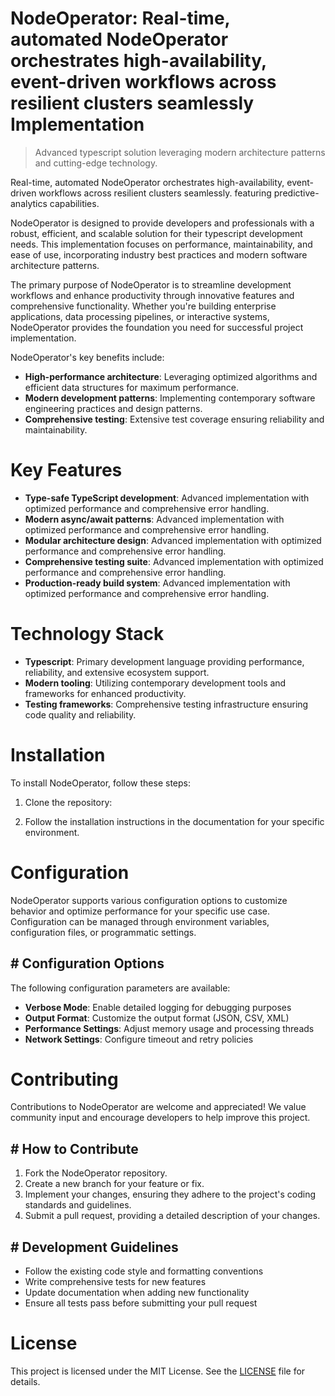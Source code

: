 <!-- fallback_NodeOperator_20251019221524_48228 -->

# NodeOperator: Real-time, automated NodeOperator orchestrates high-availability, event-driven workflows across resilient clusters seamlessly Implementation
> Advanced typescript solution leveraging modern architecture patterns and cutting-edge technology.

Real-time, automated NodeOperator orchestrates high-availability, event-driven workflows across resilient clusters seamlessly. featuring predictive-analytics capabilities.

NodeOperator is designed to provide developers and professionals with a robust, efficient, and scalable solution for their typescript development needs. This implementation focuses on performance, maintainability, and ease of use, incorporating industry best practices and modern software architecture patterns.

The primary purpose of NodeOperator is to streamline development workflows and enhance productivity through innovative features and comprehensive functionality. Whether you're building enterprise applications, data processing pipelines, or interactive systems, NodeOperator provides the foundation you need for successful project implementation.

NodeOperator's key benefits include:

* **High-performance architecture**: Leveraging optimized algorithms and efficient data structures for maximum performance.
* **Modern development patterns**: Implementing contemporary software engineering practices and design patterns.
* **Comprehensive testing**: Extensive test coverage ensuring reliability and maintainability.

# Key Features

* **Type-safe TypeScript development**: Advanced implementation with optimized performance and comprehensive error handling.
* **Modern async/await patterns**: Advanced implementation with optimized performance and comprehensive error handling.
* **Modular architecture design**: Advanced implementation with optimized performance and comprehensive error handling.
* **Comprehensive testing suite**: Advanced implementation with optimized performance and comprehensive error handling.
* **Production-ready build system**: Advanced implementation with optimized performance and comprehensive error handling.

# Technology Stack

* **Typescript**: Primary development language providing performance, reliability, and extensive ecosystem support.
* **Modern tooling**: Utilizing contemporary development tools and frameworks for enhanced productivity.
* **Testing frameworks**: Comprehensive testing infrastructure ensuring code quality and reliability.

# Installation

To install NodeOperator, follow these steps:

1. Clone the repository:


2. Follow the installation instructions in the documentation for your specific environment.

# Configuration

NodeOperator supports various configuration options to customize behavior and optimize performance for your specific use case. Configuration can be managed through environment variables, configuration files, or programmatic settings.

## # Configuration Options

The following configuration parameters are available:

* **Verbose Mode**: Enable detailed logging for debugging purposes
* **Output Format**: Customize the output format (JSON, CSV, XML)
* **Performance Settings**: Adjust memory usage and processing threads
* **Network Settings**: Configure timeout and retry policies

# Contributing

Contributions to NodeOperator are welcome and appreciated! We value community input and encourage developers to help improve this project.

## # How to Contribute

1. Fork the NodeOperator repository.
2. Create a new branch for your feature or fix.
3. Implement your changes, ensuring they adhere to the project's coding standards and guidelines.
4. Submit a pull request, providing a detailed description of your changes.

## # Development Guidelines

* Follow the existing code style and formatting conventions
* Write comprehensive tests for new features
* Update documentation when adding new functionality
* Ensure all tests pass before submitting your pull request

# License

This project is licensed under the MIT License. See the [LICENSE](https://github.com/xxxPOUPOUxxx/NodeOperator/blob/main/LICENSE) file for details.
